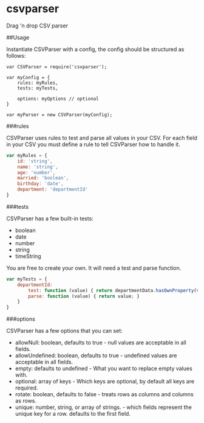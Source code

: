 csvparser
=========

Drag 'n drop CSV parser

##Usage

Instantiate CSVParser with a config, the config should be structured as follows:

```javscript
var CSVParser = require('csvparser');

var myConfig = {
	rules: myRules,
	tests: myTests,

	options: myOptions // optional
}

var myParser = new CSVParser(myConfig);
```

###rules

CSVParser uses rules to test and parse all values in your CSV. For each field in your CSV you must define a rule to tell CSVParser how to handle it.

```javascript
var myRules = {
	id: 'string',
	name: 'string',
	age: 'number',
	married: 'boolean',
	birthday: 'date',
	department: 'departmentId'
}
```

###tests

CSVParser has a few built-in tests:

* boolean
* date
* number
* string
* timeString

You are free to create your own. It will need a test and parse function.

```javascript
var myTests = {
	departmentId:
		test: function (value) { return departmentData.hasOwnProperty(value); },
		parse: function (value) { return value; }
	}
}
```

###options

CSVParser has a few options that you can set:

* allowNull: boolean, defaults to true - null values are acceptable in all fields.
* allowUndefined: boolean, defaults to true - undefined values are acceptable in all fields.
* empty: defaults to undefined - What you want to replace empty values with.
* optional: array of keys - Which keys are optional, by default all keys are required.
* rotate: boolean, defaults to false - treats rows as columns and columns as rows.
* unique: number, string, or array of strings. - which fields represent the unique key for a row. defaults to the first field.
